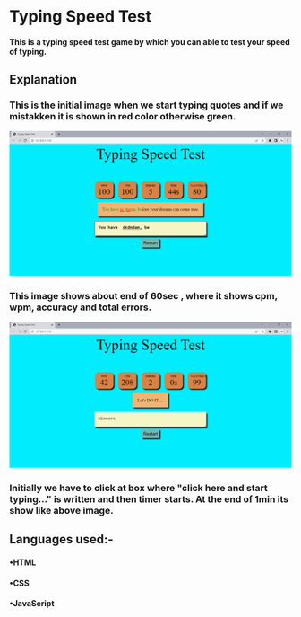 # Typing Speed Test

#### This is a typing speed test game by which you can able to test your speed of typing.

## Explanation

### This is the initial image when we start typing quotes and if we mistakken it is shown in red color otherwise green.
![Picture](image1.png "Initial Stage")

### This image shows about end of 60sec , where it shows cpm, wpm, accuracy and total errors.
![Picture](image2.png "Final Stage")

### Initially we have to click at box where "click here and start typing..." is written and then timer starts. At the end of 1min its show like above image.

## Languages used:-
#### •HTML
#### •CSS
#### •JavaScript
